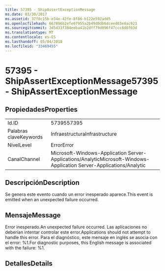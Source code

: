 ```yaml
---
title: 57395 - ShipAssertExceptionMessage
ms.date: 03/30/2017
ms.assetid: 37f0c15b-e34e-42fe-8f86-b122e592add5
ms.openlocfilehash: 667896b2efe07955a2b49d0db6dceed03e4ac923
ms.sourcegitcommit: 3d5d33f384eeba41b2dff79d096f47ccc8d8f03d
ms.translationtype: MT
ms.contentlocale: es-ES
ms.lasthandoff: 05/04/2018
ms.locfileid: "33469455"
---
```

# <a name="57395---shipassertexceptionmessage"></a><span data-ttu-id="70d5e-102">57395 - ShipAssertExceptionMessage</span><span class="sxs-lookup"><span data-stu-id="70d5e-102">57395 - ShipAssertExceptionMessage</span></span>
## <a name="properties"></a><span data-ttu-id="70d5e-103">Propiedades</span><span class="sxs-lookup"><span data-stu-id="70d5e-103">Properties</span></span>  
  
|||  
|-|-|  
|<span data-ttu-id="70d5e-104">Id.</span><span class="sxs-lookup"><span data-stu-id="70d5e-104">ID</span></span>|<span data-ttu-id="70d5e-105">57395</span><span class="sxs-lookup"><span data-stu-id="70d5e-105">57395</span></span>|  
|<span data-ttu-id="70d5e-106">Palabras clave</span><span class="sxs-lookup"><span data-stu-id="70d5e-106">Keywords</span></span>|<span data-ttu-id="70d5e-107">Infraestructura</span><span class="sxs-lookup"><span data-stu-id="70d5e-107">Infrastructure</span></span>|  
|<span data-ttu-id="70d5e-108">Nivel</span><span class="sxs-lookup"><span data-stu-id="70d5e-108">Level</span></span>|<span data-ttu-id="70d5e-109">Error</span><span class="sxs-lookup"><span data-stu-id="70d5e-109">Error</span></span>|  
|<span data-ttu-id="70d5e-110">Canal</span><span class="sxs-lookup"><span data-stu-id="70d5e-110">Channel</span></span>|<span data-ttu-id="70d5e-111">Microsoft-Windows-Application Server-Applications/Analytic</span><span class="sxs-lookup"><span data-stu-id="70d5e-111">Microsoft-Windows-Application Server-Applications/Analytic</span></span>|  
  
## <a name="description"></a><span data-ttu-id="70d5e-112">Descripción</span><span class="sxs-lookup"><span data-stu-id="70d5e-112">Description</span></span>  
 <span data-ttu-id="70d5e-113">Se genera este evento cuando un error inesperado aparece.</span><span class="sxs-lookup"><span data-stu-id="70d5e-113">This event is emitted when an unexpected failure occurred.</span></span>  
  
## <a name="message"></a><span data-ttu-id="70d5e-114">Mensaje</span><span class="sxs-lookup"><span data-stu-id="70d5e-114">Message</span></span>  
 <span data-ttu-id="70d5e-115">Error inesperado.</span><span class="sxs-lookup"><span data-stu-id="70d5e-115">An unexpected failure occurred.</span></span> <span data-ttu-id="70d5e-116">Las aplicaciones no deberían intentar controlar este error.</span><span class="sxs-lookup"><span data-stu-id="70d5e-116">Applications should not attempt to handle this error.</span></span> <span data-ttu-id="70d5e-117">Para el diagnóstico, este mensaje en inglés se asocia con el error: %1.</span><span class="sxs-lookup"><span data-stu-id="70d5e-117">For diagnostic purposes, this English message is associated with the failure: %1.</span></span>  
  
## <a name="details"></a><span data-ttu-id="70d5e-118">Detalles</span><span class="sxs-lookup"><span data-stu-id="70d5e-118">Details</span></span>
